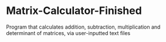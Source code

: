 # Matrix-Calculator-Finished
Program that calculates addition, subtraction, multiplication and determinant of matrices, via user-inputted text files
